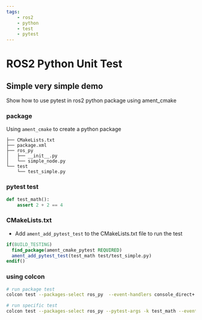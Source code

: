 ```yaml
---
tags:
    - ros2
    - python
    - test
    - pytest
---
```


# ROS2 Python Unit Test

## Simple very simple demo
Show how to use pytest in ros2 python package using ament_cmake 


### package
Using `ament_cmake` to create a python package


```
├── CMakeLists.txt
├── package.xml
├── ros_py
│   ├── __init__.py
│   └── simple_node.py
└── test
    └── test_simple.py
```

### pytest test
```python title="simple_node.py"
def test_math():
    assert 2 + 2 == 4
```

### CMakeLists.txt
- Add `ament_add_pytest_test` to the CMakeLists.txt file to run the test


```cmake
if(BUILD_TESTING)
  find_package(ament_cmake_pytest REQUIRED)
  ament_add_pytest_test(test_math test/test_simple.py)
endif()
```


### using colcon

```bash
# run package test
colcon test --packages-select ros_py  --event-handlers console_direct+

# run specific test
colcon test --packages-select ros_py --pytest-args -k test_math --event-handlers console_direct+
```